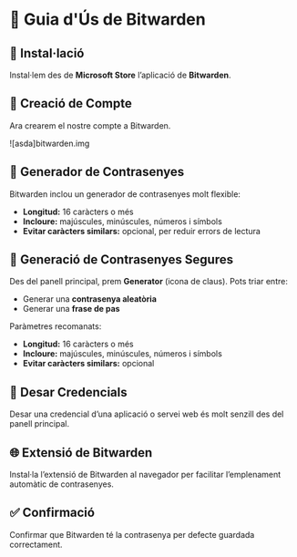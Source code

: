 # 🧰 Guia d'Ús de Bitwarden

## 🔧 Instal·lació

Instal·lem des de **Microsoft Store** l’aplicació de **Bitwarden**.

## 👤 Creació de Compte

Ara crearem el nostre compte a Bitwarden.

![asda]bitwarden.img

## 🔐 Generador de Contrasenyes

Bitwarden inclou un generador de contrasenyes molt flexible:

- **Longitud:** 16 caràcters o més
- **Incloure:** majúscules, minúscules, números i símbols
- **Evitar caràcters similars:** opcional, per reduir errors de lectura

## 🔑 Generació de Contrasenyes Segures

Des del panell principal, prem **Generator** (icona de claus). Pots triar entre:

- Generar una **contrasenya aleatòria**
- Generar una **frase de pas**

Paràmetres recomanats:

- **Longitud:** 16 caràcters o més
- **Incloure:** majúscules, minúscules, números i símbols
- **Evitar caràcters similars:** opcional

## 💾 Desar Credencials

Desar una credencial d’una aplicació o servei web és molt senzill des del panell principal.

## 🌐 Extensió de Bitwarden

Instal·la l’extensió de Bitwarden al navegador per facilitar l’emplenament automàtic de contrasenyes.

## ✅ Confirmació

Confirmar que Bitwarden té la contrasenya per defecte guardada correctament.

